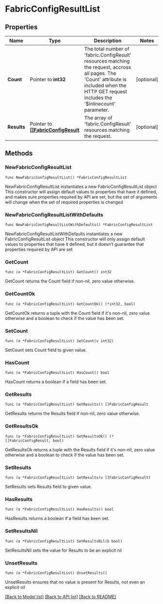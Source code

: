 # FabricConfigResultList

## Properties

Name | Type | Description | Notes
------------ | ------------- | ------------- | -------------
**Count** | Pointer to **int32** | The total number of &#39;fabric.ConfigResult&#39; resources matching the request, accross all pages. The &#39;Count&#39; attribute is included when the HTTP GET request includes the &#39;$inlinecount&#39; parameter. | [optional] 
**Results** | Pointer to [**[]FabricConfigResult**](FabricConfigResult.md) | The array of &#39;fabric.ConfigResult&#39; resources matching the request. | [optional] 

## Methods

### NewFabricConfigResultList

`func NewFabricConfigResultList() *FabricConfigResultList`

NewFabricConfigResultList instantiates a new FabricConfigResultList object
This constructor will assign default values to properties that have it defined,
and makes sure properties required by API are set, but the set of arguments
will change when the set of required properties is changed

### NewFabricConfigResultListWithDefaults

`func NewFabricConfigResultListWithDefaults() *FabricConfigResultList`

NewFabricConfigResultListWithDefaults instantiates a new FabricConfigResultList object
This constructor will only assign default values to properties that have it defined,
but it doesn't guarantee that properties required by API are set

### GetCount

`func (o *FabricConfigResultList) GetCount() int32`

GetCount returns the Count field if non-nil, zero value otherwise.

### GetCountOk

`func (o *FabricConfigResultList) GetCountOk() (*int32, bool)`

GetCountOk returns a tuple with the Count field if it's non-nil, zero value otherwise
and a boolean to check if the value has been set.

### SetCount

`func (o *FabricConfigResultList) SetCount(v int32)`

SetCount sets Count field to given value.

### HasCount

`func (o *FabricConfigResultList) HasCount() bool`

HasCount returns a boolean if a field has been set.

### GetResults

`func (o *FabricConfigResultList) GetResults() []FabricConfigResult`

GetResults returns the Results field if non-nil, zero value otherwise.

### GetResultsOk

`func (o *FabricConfigResultList) GetResultsOk() (*[]FabricConfigResult, bool)`

GetResultsOk returns a tuple with the Results field if it's non-nil, zero value otherwise
and a boolean to check if the value has been set.

### SetResults

`func (o *FabricConfigResultList) SetResults(v []FabricConfigResult)`

SetResults sets Results field to given value.

### HasResults

`func (o *FabricConfigResultList) HasResults() bool`

HasResults returns a boolean if a field has been set.

### SetResultsNil

`func (o *FabricConfigResultList) SetResultsNil(b bool)`

 SetResultsNil sets the value for Results to be an explicit nil

### UnsetResults
`func (o *FabricConfigResultList) UnsetResults()`

UnsetResults ensures that no value is present for Results, not even an explicit nil

[[Back to Model list]](../README.md#documentation-for-models) [[Back to API list]](../README.md#documentation-for-api-endpoints) [[Back to README]](../README.md)


